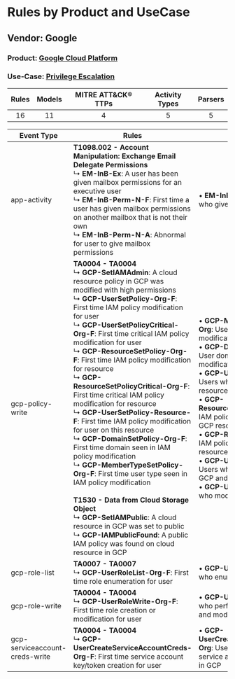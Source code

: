 Rules by Product and UseCase
============================
Vendor: Google
--------------
### Product: [Google Cloud Platform](../ds_google_google_cloud_platform.md)
### Use-Case: [Privilege Escalation](../../../../UseCases/uc_privilege_escalation.md)

| Rules | Models | MITRE ATT&CK® TTPs | Activity Types | Parsers |
|:-----:|:------:|:------------------:|:--------------:|:-------:|
|  16   |   11   |         4          |       5        |    5    |

| Event Type    | Rules    | Models    |
| ---- | ---- | ---- |
| app-activity    | <b>T1098.002 - Account Manipulation: Exchange Email Delegate Permissions</b><br> ↳ <b>EM-InB-Ex</b>: A user has been given mailbox permissions for an executive user<br> ↳ <b>EM-InB-Perm-N-F</b>: First time a user has given mailbox permissions on another mailbox that is not their own<br> ↳ <b>EM-InB-Perm-N-A</b>: Abnormal for user to give mailbox permissions    |  • <b>EM-InB-Perm-N</b>: Models users who give mailbox permissions    |
| gcp-policy-write    | <b>TA0004 - TA0004</b><br> ↳ <b>GCP-SetIAMAdmin</b>: A cloud resource policy in GCP was modified with high permissions<br> ↳ <b>GCP-UserSetPolicy-Org-F</b>: First time IAM policy modification for user<br> ↳ <b>GCP-UserSetPolicyCritical-Org-F</b>: First time critical IAM policy modification for user<br> ↳ <b>GCP-ResourceSetPolicy-Org-F</b>: First time IAM policy modification for resource<br> ↳ <b>GCP-ResourceSetPolicyCritical-Org-F</b>: First time critical IAM policy modification for resource<br> ↳ <b>GCP-UserSetPolicy-Resource-F</b>: First time IAM policy modification for user on this resource<br> ↳ <b>GCP-DomainSetPolicy-Org-F</b>: First time domain seen in IAM policy modification<br> ↳ <b>GCP-MemberTypeSetPolicy-Org-F</b>: First time user type seen in IAM policy modification<br><br><b>T1530 - Data from Cloud Storage Object</b><br> ↳ <b>GCP-SetIAMPublic</b>: A cloud resource in GCP was set to public<br> ↳ <b>GCP-IAMPublicFound</b>: A public IAM policy was found on cloud resource in GCP |  • <b>GCP-MemberTypeSetPolicy-Org</b>: User type in GCP policy modifications<br> • <b>GCP-DomainSetPolicy-Org</b>: User domains in GCP policy modifications<br> • <b>GCP-UserSetPolicy-Resource</b>: Users who modified IAM policies of resource in GCP<br> • <b>GCP-ResourceSetPolicyCritical-Org</b>: IAM policy critically modified for GCP resources<br> • <b>GCP-ResourceSetPolicy-Org</b>: IAM policy modified for GCP resources<br> • <b>GCP-UserSetPolicyCritical-Org</b>: Users who modified IAM policies in GCP and added critical roles<br> • <b>GCP-UserSetPolicy-Org</b>: Users who modified IAM policies in GCP |
| gcp-role-list    | <b>TA0007 - TA0007</b><br> ↳ <b>GCP-UserRoleList-Org-F</b>: First time role enumeration for user    |  • <b>GCP-UserRoleList-Org</b>: Users who enumerated IAM roles in GCP    |
| gcp-role-write    | <b>TA0004 - TA0004</b><br> ↳ <b>GCP-UserRoleWrite-Org-F</b>: First time role creation or modification for user    |  • <b>GCP-UserRoleWrite-Org</b>: Users who performed IAM role creations and modification in GCP    |
| gcp-serviceaccount-creds-write | <b>TA0004 - TA0004</b><br> ↳ <b>GCP-UserCreateServiceAccountCreds-Org-F</b>: First time service account key/token creation for user    |  • <b>GCP-UserCreateServiceAccountCreds-Org</b>: Users who created/uploaded service acccount keys and tokens in GCP    |